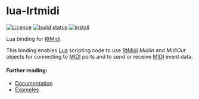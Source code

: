 # lua-lrtmidi 
[![Licence](http://img.shields.io/badge/Licence-MIT-brightgreen.svg)](LICENSE)
[![build status](https://github.com/osch/lua-lrtmidi/workflows/build/badge.svg)](https://github.com/osch/lua-lrtmidi/actions/workflows/build.yml)
[![Install](https://img.shields.io/badge/Install-LuaRocks-brightgreen.svg)](https://luarocks.org/modules/osch/lrtmidi)

<!-- ---------------------------------------------------------------------------------------- -->

Lua binding for [RtMidi].

This binding enables [Lua] scripting code to use [RtMidi] *MidiIn* and *MidiOut* objects 
for connecting to [MIDI] ports and to send or receive [MIDI] event data.

[RtMidi]:      https://github.com/thestk/rtmidi
[Lua]:         https://www.lua.org
[MIDI]:        https://www.midi.org/

<!-- ---------------------------------------------------------------------------------------- -->

#### Further reading:
   * [Documentation](./doc/README.md#lrtmidi-documentation)
   * [Examples](./examples/README.md#lrtmidi-examples)

<!-- ---------------------------------------------------------------------------------------- -->

